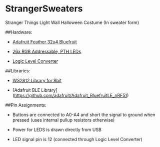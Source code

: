 # StrangerSweaters
Stranger Things Light Wall Halloween Costume (In sweater form)

##Hardware:

* [Adafruit Feather 32u4 Bluefruit](https://www.adafruit.com/products/2829)

* [26x RGB Addressable, PTH LEDs](https://www.sparkfun.com/products/12877)

* [Logic Level Converter](https://www.sparkfun.com/products/12009)


##Libraries:

* [WS2812 Library for 8bit](https://github.com/cpldcpu/light_ws2812)

* [Adafruit BLE Library] (https://github.com/adafruit/Adafruit_BluefruitLE_nRF51)


##Pin Assignments:

* Buttons are connected to A0-A4 and short the signal to ground when pressed (uses internal pullup resistors otherwise)

* Power for LEDS is drawn directly from USB

* LED signal pin is 12 (connected through Logic Level Converter)
